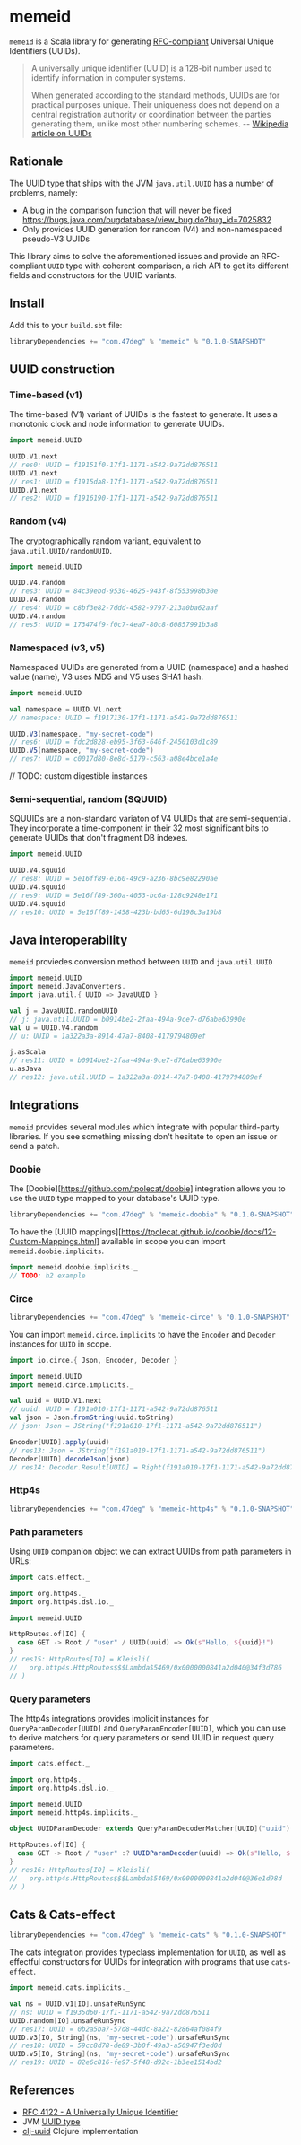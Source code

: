 # memeid

`memeid` is a Scala library for generating [RFC-compliant](https://www.ietf.org/rfc/rfc4122.txt) Universal Unique Identifiers (UUIDs).

> A universally unique identifier (UUID) is a 128-bit number used to identify information in computer systems.
>
> When generated according to the standard methods, UUIDs are for practical purposes unique. Their uniqueness does not depend on a central registration authority or coordination between the parties generating them, unlike most other numbering schemes.
-- [Wikipedia article on UUIDs](https://en.wikipedia.org/wiki/Universally_unique_identifier)

## Rationale

The UUID type that ships with the JVM `java.util.UUID` has a number of problems, namely:

 - A bug in the comparison function that will never be fixed https://bugs.java.com/bugdatabase/view_bug.do?bug_id=7025832
 - Only provides UUID generation for random (V4) and non-namespaced pseudo-V3 UUIDs

This library aims to solve the aforementioned issues and provide an RFC-compliant `UUID` type with coherent comparison, a rich API to get its different fields and constructors for the UUID variants.

## Install

Add this to your `build.sbt` file:

```scala
libraryDependencies += "com.47deg" % "memeid" % "0.1.0-SNAPSHOT"
```

## UUID construction

### Time-based (v1)

The time-based (V1) variant of UUIDs is the fastest to generate. It uses a monotonic clock and node information to generate UUIDs.

```scala
import memeid.UUID

UUID.V1.next
// res0: UUID = f19151f0-17f1-1171-a542-9a72dd876511
UUID.V1.next
// res1: UUID = f1915da8-17f1-1171-a542-9a72dd876511
UUID.V1.next
// res2: UUID = f1916190-17f1-1171-a542-9a72dd876511
```

### Random (v4)

The cryptographically random variant, equivalent to `java.util.UUID/randomUUID`.

```scala
import memeid.UUID

UUID.V4.random
// res3: UUID = 84c39ebd-9530-4625-943f-8f553998b30e
UUID.V4.random
// res4: UUID = c8bf3e82-7ddd-4582-9797-213a0ba62aaf
UUID.V4.random
// res5: UUID = 173474f9-f0c7-4ea7-80c8-60857991b3a8
```

### Namespaced (v3, v5)

Namespaced UUIDs are generated from a UUID (namespace) and a hashed value (name), V3 uses MD5 and V5 uses SHA1 hash.

```scala
import memeid.UUID

val namespace = UUID.V1.next
// namespace: UUID = f1917130-17f1-1171-a542-9a72dd876511

UUID.V3(namespace, "my-secret-code")
// res6: UUID = fdc2d828-eb95-3f63-646f-2450103d1c89
UUID.V5(namespace, "my-secret-code")
// res7: UUID = c0017d80-8e8d-5179-c563-a08e4bce1a4e
```

// TODO: custom digestible instances

### Semi-sequential, random (SQUUID)

SQUUIDs are a non-standard variaton of V4 UUIDs that are semi-sequential. They incorporate a time-component in their 32 most significant bits to generate UUIDs that don't fragment DB indexes.

```scala
import memeid.UUID

UUID.V4.squuid
// res8: UUID = 5e16ff89-e160-49c9-a236-8bc9e82290ae
UUID.V4.squuid
// res9: UUID = 5e16ff89-360a-4053-bc6a-128c9248e171
UUID.V4.squuid
// res10: UUID = 5e16ff89-1458-423b-bd65-6d198c3a19b8
```

## Java interoperability

`memeid` proviedes conversion method between `UUID` and `java.util.UUID`

```scala
import memeid.UUID
import memeid.JavaConverters._
import java.util.{ UUID => JavaUUID }

val j = JavaUUID.randomUUID
// j: java.util.UUID = b0914be2-2faa-494a-9ce7-d76abe63990e
val u = UUID.V4.random
// u: UUID = 1a322a3a-8914-47a7-8408-4179794809ef

j.asScala
// res11: UUID = b0914be2-2faa-494a-9ce7-d76abe63990e
u.asJava
// res12: java.util.UUID = 1a322a3a-8914-47a7-8408-4179794809ef
```

## Integrations

`memeid` provides several modules which integrate with popular third-party libraries. If you see something missing don't hesitate to open an issue or send a patch.

### Doobie

The [Doobie][https://github.com/tpolecat/doobie] integration allows you to use the `UUID` type mapped to your database's UUID type.

```scala
libraryDependencies += "com.47deg" % "memeid-doobie" % "0.1.0-SNAPSHOT"
```

To have the [UUID mappings][https://tpolecat.github.io/doobie/docs/12-Custom-Mappings.html] available in scope you can import `memeid.doobie.implicits`.

```scala
import memeid.doobie.implicits._
// TODO: h2 example
```

### Circe

```scala
libraryDependencies += "com.47deg" % "memeid-circe" % "0.1.0-SNAPSHOT"
```

You can import `memeid.circe.implicits` to have the `Encoder` and `Decoder` instances for `UUID` in scope.

```scala
import io.circe.{ Json, Encoder, Decoder }

import memeid.UUID
import memeid.circe.implicits._

val uuid = UUID.V1.next
// uuid: UUID = f191a010-17f1-1171-a542-9a72dd876511
val json = Json.fromString(uuid.toString)
// json: Json = JString("f191a010-17f1-1171-a542-9a72dd876511")

Encoder[UUID].apply(uuid)
// res13: Json = JString("f191a010-17f1-1171-a542-9a72dd876511")
Decoder[UUID].decodeJson(json)
// res14: Decoder.Result[UUID] = Right(f191a010-17f1-1171-a542-9a72dd876511)
```

### Http4s

```scala
libraryDependencies += "com.47deg" % "memeid-http4s" % "0.1.0-SNAPSHOT"
```

### Path parameters

Using `UUID` companion object we can extract UUIDs from path parameters in URLs:

```scala
import cats.effect._

import org.http4s._
import org.http4s.dsl.io._

import memeid.UUID

HttpRoutes.of[IO] {
  case GET -> Root / "user" / UUID(uuid) => Ok(s"Hello, ${uuid}!")
}
// res15: HttpRoutes[IO] = Kleisli(
//   org.http4s.HttpRoutes$$$Lambda$5469/0x0000000841a2d040@34f3d786
// )
```

### Query parameters

The http4s integrations provides implicit instances for `QueryParamDecoder[UUID]` and `QueryParamEncoder[UUID]`, which you can use to derive matchers for query parameters or send UUID in request query parameters.

```scala
import cats.effect._

import org.http4s._
import org.http4s.dsl.io._

import memeid.UUID
import memeid.http4s.implicits._

object UUIDParamDecoder extends QueryParamDecoderMatcher[UUID]("uuid")

HttpRoutes.of[IO] {
  case GET -> Root / "user" :? UUIDParamDecoder(uuid) => Ok(s"Hello, ${uuid}!")
}
// res16: HttpRoutes[IO] = Kleisli(
//   org.http4s.HttpRoutes$$$Lambda$5469/0x0000000841a2d040@36e1d98d
// )
```

## Cats & Cats-effect

```scala
libraryDependencies += "com.47deg" % "memeid-cats" % "0.1.0-SNAPSHOT"
```

The cats integration provides typeclass implementation for `UUID`, as well as effectful constructors for UUIDs for integration with programs that use `cats-effect`.

```scala
import memeid.cats.implicits._

val ns = UUID.v1[IO].unsafeRunSync
// ns: UUID = f1935d60-17f1-1171-a542-9a72dd876511
UUID.random[IO].unsafeRunSync
// res17: UUID = 0b2a5ba7-57d8-44dc-8a22-82864af084f9
UUID.v3[IO, String](ns, "my-secret-code").unsafeRunSync
// res18: UUID = 59cc8d78-de89-3b0f-49a3-a56947f3ed0d
UUID.v5[IO, String](ns, "my-secret-code").unsafeRunSync
// res19: UUID = 82e6c816-fe97-5f48-d92c-1b3ee1514bd2
```

## References

- [RFC 4122 - A Universally Unique Identifier](https://www.ietf.org/rfc/rfc4122.txt)
- JVM [UUID type](https://docs.oracle.com/javase/7/docs/api/java/util/UUID.html)
- [clj-uuid](https://github.com/danlentz/clj-uuid) Clojure implementation
